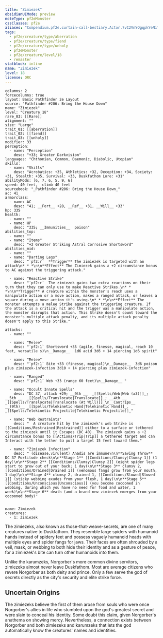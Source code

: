 ```yaml
---
title: "Zimiezek"
obsidianUIMode: preview
noteType: pf2eMonster
cssClasses: pf2e
aliases: "Compendium.pf2e.curtain-call-bestiary.Actor.7vC2VnYOgqpkYeNi" 
tags:
  - pf2e/creature/type/aberration
  - pf2e/creature/type/fiend
  - pf2e/creature/type/unholy
  - pf2eMonster
  - pf2e/creature/level/18
  - remaster
statblock: inline
name: "Zimiezek"
level: 18
license: ORC
---
```


```statblock
columns: 2
forcecolumns: true
layout: Basic Pathfinder 2e Layout
source: "Pathfinder #206: Bring the House Down"
name: "Zimiezek"
level: "Creature 18"
rare_03: [[Rare]]
alignment: ""
size: "Large"
trait_01: [[aberration]]
trait_02: [[fiend]]
trait_03: [[unholy]]
modifier: 33
perception:
  - name: "Perception"
    desc: "+33; Greater Darkvision"
languages: "Chthonian, Common, Daemonic, Diabolic, Utopian"
skills:
  - name: "Skills"
    desc: "Acrobatics: +35, Athletics: +32, Deception: +34, Society: +31, Stealth: +35, Survival: +33, Duskfathom Lore: +31"
abilityMods: [6, 7, 6, 5, 9, 6]
speed: 40 feet,  climb 40 feet
sourcebook: "_Pathfinder #206: Bring the House Down_"
ac: 41
armorclass:
  - name: AC
    desc: "41; __Fort__ +28, __Ref__ +31, __Will__ +33"
hp: 335
health:
  - name: ""
  - name: HP
    desc: "335; __Immunities__  poison"
abilities_top:
  - name: ""
  - name: "Items"
    desc: "+2 Greater Striking Astral Corrosive Shortsword"
abilities_mid:
  - name: ""
  - name: "Darting Legs"
    desc: "`pf2:r`  **Trigger** The zimiezek is targeted with an attack\n* * *\n\n**Effect** The Zimiezek gains a +2 circumstance bonus to AC against the triggering attack."

  - name: "Reactive Strike"
    desc: "`pf2:r`  The zimiezek gains two extra reactions on their turn that they can only use to make Reactive Strikes.\n* * *\n\n**Trigger** A creature within the monster's reach uses a manipulate action or a move action, makes a ranged attack, or leaves a square during a move action it's using.\n* * *\n\n**Effect** The monster attempts a melee Strike against the triggering creature. If the attack is a critical hit and the trigger was a manipulate action, the monster disrupts that action. This Strike doesn't count toward the monster's multiple attack penalty, and its multiple attack penalty doesn't apply to this Strike."

attacks:
  - name: ""

  - name: "Melee"
    desc: "`pf2:1` Shortsword +35 (agile, finesse, magical, reach 10 feet, versatile s)\n__Damage__  1d6 acid 3d6 + 14 piercing 1d6 spirit"

  - name: "Melee"
    desc: "`pf2:1` Bite +33 (finesse, magical)\n__Damage__  3d6 poison plus zimiezek-infection 3d10 + 14 piercing plus zimiezek-infection"

  - name: "Ranged"
    desc: "`pf2:1` Web +33 (range 60 feet)\n__Damage__ "

  - name: "Occult Innate Spells"
    desc: "DC 37, attack +29; __9th __  _[[Spells/Web|Web (x3)]]_; __5th __  _[[Spells/Translocate|Translocate]]_; __4th __  _[[Spells/Translocate|Translocate (At Will)]]_\n__Cantrips__  __(9th)__ _[[Spells/Telekinetic Hand|Telekinetic Hand]]_, _[[Spells/Telekinetic Projectile|Telekinetic Projectile]]_"

  - name: "Web Restraints"
    desc: "  A creature hit by the zimiezek's web Strike is [[Conditions/Restrained|Restrained]] either to a surface or tethered to the zimiezek until it Escapes (DC 40). The zimiezek gains a +2 circumstance bonus to [[Actions/Trip|Trip]] a tethered target and can Interact with the tether to pull a target 15 feet toward them."

  - name: "Zimiezek Infection"
    desc: " (disease,virulent) Anadis are immune\n\n**Saving Throw** DC 37 Fortitude check\n\n**Stage 1** [[Conditions/Clumsy|Clumsy 1]] (1 day)\n\n**Stage 2** [[Conditions/Clumsy|Clumsy 2]] (eight spider legs start to grow out of your back; 1 day)\n\n**Stage 3** clumsy 2, [[Conditions/Drained|Drained 1]] (venomous fangs grow from your mouth, 1 day)\n\n**Stage 4** clumsy 2, drained 1, [[Conditions/Slowed|Slowed 1]] (sticky webbing exudes from your flesh, 1 day)\n\n**Stage 5** [[Conditions/Unconscious|Unconscious]] (you become cocooned in webbing, during which you have no need for food and water, 1 week)\n\n**Stage 6** death (and a brand new zimiezek emerges from your cocooned body)"
 
```

```encounter-table
name: Zimiezek
creatures:
  - 1: Zimiezek
```



The zimiezeks, also known as those-that-weave-secrets, are one of many creatures native to Duskfathom. They resemble large spiders with humanoid hands instead of spidery feet and possess vaguely humanoid heads with multiple eyes and spider fangs for jaws. Their faces are often shrouded by a veil, mask, or webbing to both hide their identity and as a gesture of peace, for a zimiezek's bite can turn other humanoids into them.

Unlike the karumzeks, Norgorber's more common divine servitors, zimiezeks almost never leave Duskfathom. Most are average citizens who revere Norgorber as both deity and prince. Only a few serve the god of secrets directly as the city's security and elite strike force.

## Uncertain Origins

The zimiezeks believe the first of them arose from souls who were once Norgorber's allies in life who stumbled upon the god's greatest secret and were slain to conceal his identity. Some doubt this claim, given Norgorber's anathema on showing mercy. Nevertheless, a connection exists between Norgorber and both zimiezeks and karumzeks that lets the god automatically know the creatures' names and identities.
